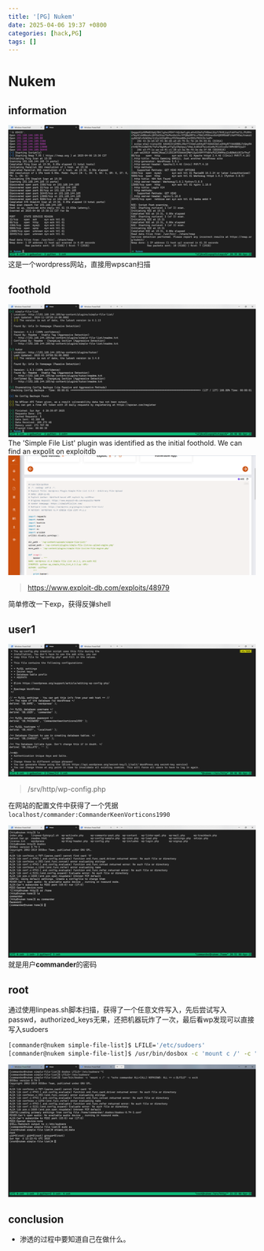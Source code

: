 ```yaml
---
title: '[PG] Nukem'
date: 2025-04-06 19:37 +0800
categories: [hack,PG]
tags: []
---
```


# Nukem

## information
![alt text](<../assets/img/2025-04-06-[PG] Nukem.assets/image-2.png>)
这是一个wordpress网站，直接用wpscan扫描

## foothold
![alt text](<../assets/img/2025-04-06-[PG] Nukem.assets/image-3.png>)
The 'Simple File List' plugin was identified as the initial foothold.
We can find an expolit on exploitdb
![alt text](<../assets/img/2025-04-06-[PG] Nukem.assets/image-4.png>)
> https://www.exploit-db.com/exploits/48979 

简单修改一下exp，获得反弹shell


## user1

![alt text](<../assets/img/2025-04-06-[PG] Nukem.assets/image-6.png>)
> /srv/http/wp-config.php   

在网站的配置文件中获得了一个凭据
`localhost/commander:CommanderKeenVorticons1990`

![alt text](<../assets/img/2025-04-06-[PG] Nukem.assets/image-7.png>)
就是用户**commander**的密码

## root

通过使用linpeas.sh脚本扫描，获得了一个任意文件写入，先后尝试写入passwd，authorized_keys无果，还把机器玩炸了一次，最后看wp发现可以直接写入sudoers
```sh
[commander@nukem simple-file-list]$ LFILE='/etc/sudoers'
[commander@nukem simple-file-list]$ /usr/bin/dosbox -c 'mount c /' -c "echo commander ALL=(ALL) NOPASSWD: ALL >> c:$LFILE" -c exit
```

![alt text](<../assets/img/2025-04-06-[PG] Nukem.assets/image-8.png>)

## conclusion
- 渗透的过程中要知道自己在做什么。